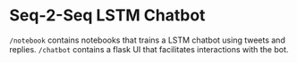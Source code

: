 # Seq-2-Seq LSTM Chatbot

```/notebook``` contains notebooks that trains a LSTM chatbot using tweets and replies.
```/chatbot``` contains a flask UI that facilitates interactions with the bot.